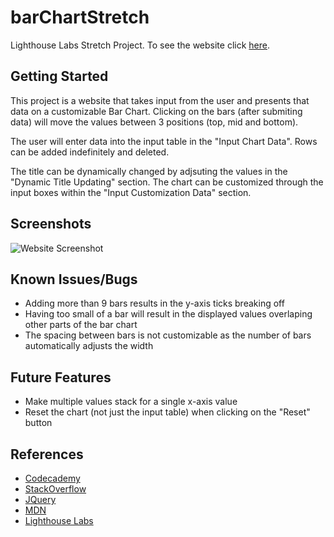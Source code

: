 # barChartStretch
Lighthouse Labs Stretch Project. To see the website click [here](https://just-hosam.github.io/barChartStretch/).
## Getting Started
This project is a website that takes input from the user and presents that data on a customizable Bar Chart. Clicking on the bars (after submiting data) will move the values between 3 positions (top, mid and bottom).

The user will enter data into the input table in the "Input Chart Data". Rows can be added indefinitely and deleted.

The title can be dynamically changed by adjsuting the values in the "Dynamic Title Updating" section. The chart can be customized through the input boxes within the "Input Customization Data" section.
## Screenshots
![Website Screenshot](https://i.imgur.com/eOZS7En.png)
## Known Issues/Bugs
* Adding more than 9 bars results in the y-axis ticks breaking off
* Having too small of a bar will result in the displayed values overlaping other parts of the bar chart
* The spacing between bars is not customizable as the number of bars automatically adjusts the width
## Future Features
* Make multiple values stack for a single x-axis value
* Reset the chart (not just the input table) when clicking on the "Reset" button
## References
* [Codecademy](https://www.codecademy.com/learn)
* [StackOverflow](https://stackoverflow.com/)
* [JQuery](https://jquery.com/)
* [MDN](https://developer.mozilla.org/en-US/)
* [Lighthouse Labs](https://www.lighthouselabs.ca/)
